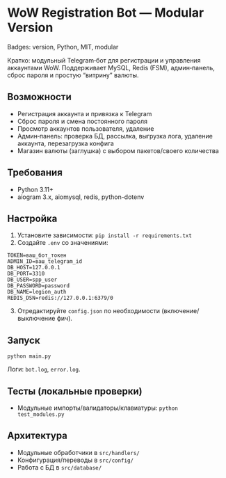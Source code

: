 ﻿# WoW Registration Bot — Modular Version

Badges: version, Python, MIT, modular

Кратко: модульный Telegram‑бот для регистрации и управления аккаунтами WoW. Поддерживает MySQL, Redis (FSM), админ‑панель, сброс пароля и простую “витрину” валюты.

## Возможности
- Регистрация аккаунта и привязка к Telegram
- Сброс пароля и смена постоянного пароля
- Просмотр аккаунтов пользователя, удаление
- Админ‑панель: проверка БД, рассылка, выгрузка лога, удаление аккаунта, перезагрузка конфига
- Магазин валюты (заглушка) с выбором пакетов/своего количества

## Требования
- Python 3.11+
- aiogram 3.x, aiomysql, redis, python-dotenv

## Настройка
1) Установите зависимости: `pip install -r requirements.txt`
2) Создайте `.env` со значениями:
```
TOKEN=ваш_бот_токен
ADMIN_ID=ваш_telegram_id
DB_HOST=127.0.0.1
DB_PORT=3310
DB_USER=spp_user
DB_PASSWORD=password
DB_NAME=legion_auth
REDIS_DSN=redis://127.0.0.1:6379/0
```
3) Отредактируйте `config.json` по необходимости (включение/выключение фич).

## Запуск
`python main.py`

Логи: `bot.log`, `error.log`.

## Тесты (локальные проверки)
- Модульные импорты/валидаторы/клавиатуры: `python test_modules.py`

## Архитектура
- Модульные обработчики в `src/handlers/`
- Конфигурация/переводы в `src/config/`
- Работа с БД в `src/database/`
